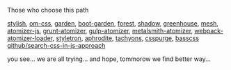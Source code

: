 Those who choose this path   


  [stylish](https://github.com/guilherme-teodoro/stylish), [om-css](https://github.com/ladderlife/om-css/), [garden](https://github.com/noprompt/garden), [boot-garden](https://github.com/martinklepsch/boot-garden), [forest](https://github.com/mhallin/forest), [shadow](https://github.com/thheller/shadow/wiki/shadow.markup), [greenhouse](https://github.com/thinktopic/greenhouse), [mesh](https://github.com/facjure/mesh),
  [atomizer-js](https://github.com/acss-io/atomizer), [grunt-atomizer](https://github.com/acss-io/grunt-atomizer),  [gulp-atomizer](https://github.com/acss-io/gulp-atomizer), [metalsmith-atomizer](https://github.com/tests-always-included/metalsmith-atomizer), [webpack-atomizer-loader](https://github.com/acss-io/webpack-atomizer-loader),
  [styletron](https://github.com/rtsao/styletron), [aphrodite](https://github.com/Khan/aphrodite), [tachyons](https://github.com/tachyons-css/tachyons), [csspurge](http://www.csspurge.com/), [basscss](http://basscss.com/)
  [github/search-css-in-js-approach](https://github.com/search?q=topic%3Acss-in-js&type=Repositories)     

you see... we are all trying... and hope, tommorow we find better way...
